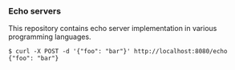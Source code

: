 ### Echo servers

This repository contains echo server implementation in various programming languages. 

```
$ curl -X POST -d '{"foo": "bar"}' http://localhost:8080/echo
{"foo": "bar"}
```